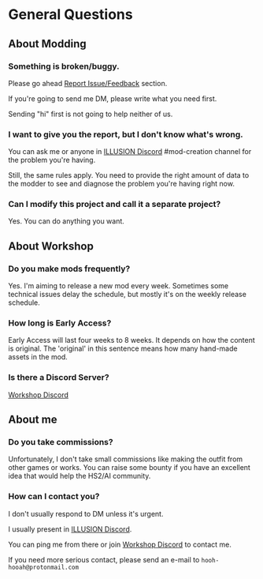 # General Questions

## About Modding

### Something is broken/buggy.

Please go ahead [Report Issue/Feedback](issue-feedback.md) section.

If you're going to send me DM, please write what you need first.

Sending "hi" first is not going to help neither of us.

### I want to give you the report, but I don't know what's wrong.

You can ask me or anyone in [ILLUSION Discord](https://discord.gg/illusionsoft) #mod-creation channel for the problem you're having.

Still, the same rules apply. You need to provide the right amount of data to the modder to see and diagnose the problem you're having right now.

### Can I modify this project and call it a separate project?

Yes. You can do anything you want.

## About Workshop

### Do you make mods frequently?

Yes. I'm aiming to release a new mod every week. Sometimes some technical issues delay the schedule, but mostly it's on the weekly release schedule.

### How long is Early Access?

Early Access will last four weeks to 8 weeks. It depends on how the content is original.
The 'original' in this sentence means how many hand-made assets in the mod.

### Is there a Discord Server?

[Workshop Discord](https://discord.gg/vQkzH73)

## About me

### Do you take commissions?

Unfortunately, I don't take small commissions like making the outfit from other games or works. You can raise some bounty if you have an excellent idea that would help the HS2/AI community.

### How can I contact you?

I don't usually respond to DM unless it's urgent.

I usually present in [ILLUSION Discord](https://discord.gg/illusionsoft).

You can ping me from there or join [Workshop Discord](https://discord.gg/vQkzH73) to contact me.

If you need more serious contact, please send an e-mail to `hooh-hooah@protonmail.com`

